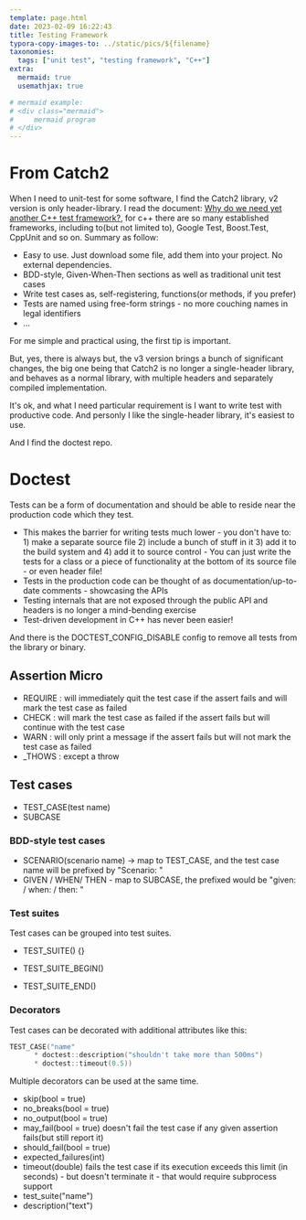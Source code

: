 ```yaml
---
template: page.html
date: 2023-02-09 16:22:43
title: Testing Framework
typora-copy-images-to: ../static/pics/${filename}
taxonomies:
  tags: ["unit test", "testing framework", "C++"]
extra:
  mermaid: true
  usemathjax: true

# mermaid example: 
# <div class="mermaid">
#     mermaid program
# </div>
---
```


# From Catch2

When I need to unit-test for some software, I find the Catch2 library, v2 version is only header-library. I read the document: [Why do we need yet another C++ test framework?](https://github.com/catchorg/Catch2/blob/devel/docs/why-catch.md#top), for c++ there are so many established frameworks, including to(but not limited to), Google Test, Boost.Test, CppUnit and so on. Summary as follow:

- Easy to use. Just download some file, add them into your project. No external dependencies.
- BDD-style, Given-When-Then sections as well as traditional unit test cases
- Write test cases as, self-registering, functions(or methods, if you prefer)
- Tests are named using free-form strings - no more couching names in legal identifiers
- ...

For me simple and practical using, the first tip is important.

But, yes, there is always but, the v3 version brings a bunch of significant changes, the big one being that Catch2 is no longer a single-header library, and behaves as a normal library, with multiple headers and separately compiled implementation.

It's ok, and what I need particular requirement is I want to write test with productive code. And personly I like the single-header library, it's easiest to use.

And I find the doctest repo.

# Doctest

Tests can be a form of documentation and should be able to reside near the production code which they test. 

- This makes the barrier for writing tests much lower - you don't have to: 1) make a separate source file 2) include a bunch of stuff in it 3) add it to the build system and 4) add it to source control - You can just write the tests for a class or a piece of functionality at the bottom of its source file - or even header file!
- Tests in the production code can be thought of as documentation/up-to-date comments - showcasing the APIs
- Testing internals that are not exposed through the public API and headers is no longer a mind-bending exercise
- Test-driven development in C++ has never been easier!

And there is the DOCTEST_CONFIG_DISABLE config to remove all tests from the library or binary.


## Assertion Micro

- REQUIRE : will immediately quit the test case if the assert fails and will mark the test case as failed
- CHECK : will mark the test case as failed if the assert fails but will continue with the test case
- WARN : will only print a message if the assert fails but will not mark the test case as failed
- <LEVEL>_THOWS : except a throw

## Test cases

- TEST_CASE(test name)
- SUBCASE 

### BDD-style test cases
- SCENARIO(scenario name) -> map to TEST_CASE, and the test case name will be prefixed by "Scenario: "
- GIVEN / WHEN/ THEN - map to SUBCASE, the prefixed would be "given: / when: / then: "

### Test suites
Test cases can be grouped into test suites.

- TEST_SUITE(<suite name>) {}

- TEST_SUITE_BEGIN(<suite name>)
- TEST_SUITE_END()

### Decorators

Test cases can be decorated with additional attributes like this:
```cpp
TEST_CASE("name"
      * doctest::description("shouldn't take more than 500ms")
      * doctest::timeout(0.5))
```

Multiple decorators can be used at the same time.

- skip(bool = true)
- no_breaks(bool = true)
- no_output(bool = true)
- may_fail(bool = true) doesn't fail the test case if any given assertion fails(but still report it)
- should_fail(bool = true)
- expected_failures(int)
- timeout(double) fails the test case if its execution exceeds this limit (in seconds) - but doesn't terminate it - that would require subprocess support
- test_suite("name")
- description("text")